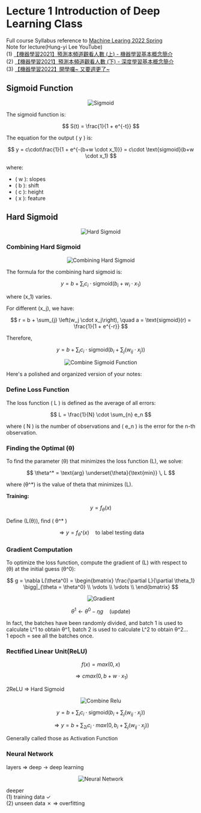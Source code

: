 # Lecture 1 Introduction of Deep Learning Class

Full course Syllabus reference to [Machine Learing 2022 Spring](https://speech.ee.ntu.edu.tw/~hylee/ml/2022-spring.php?fbclid=IwAR2rE3UFymIOeTEoEzyZBhO-5vbpYpyw1Ho_KHO8cmwVd0_f7nI3iYunW4A)  
Note for lecture(Hung-yi Lee YouTube)  
(1) [【機器學習2021】預測本頻道觀看人數 (上) - 機器學習基本概念簡介](https://www.youtube.com/watch?v=Ye018rCVvOo)  
(2) [【機器學習2021】預測本頻道觀看人數 (下) - 深度學習基本概念簡介](https://www.youtube.com/watch?v=bHcJCp2Fyxs)  
(3) [【機器學習2022】開學囉~ 又要週更了~](https://www.youtube.com/watch?v=7XZR0-4uS5s)  

## Sigmoid Function

<p align="center">
  <img src="./images/0218/01_sigmoid.png" alt="Sigmoid"/>
</p>


The sigmoid function is:  

$$
S(t) = \frac{1}{1 + e^{-t}}
$$


The equation for the output \( y \) is:

$$
y = c\cdot\frac{1}{1 + e^{-(b+w \cdot x_1)}}
= c\cdot \text{sigmoid}(b+w \cdot x_1)
$$

where:
- \( w \): slopes
- \( b \): shift
- \( c \): height
- \( x \): feature

## Hard Sigmoid

<p align="center">
  <img src="./images/0218/02_hard_sigmoid.png" alt="Hard Sigmoid"/>
</p>


### Combining Hard Sigmoid

<p align="center">
  <img src="./images/0218/03_combine_hard_sigmoid.png" alt="Combining Hard Sigmoid"/>
</p>


The formula for the combining hard sigmoid is:

$$
y = b + \sum_{i} c_i \cdot \text{sigmoid}\left(b_i + w_i \cdot x_1\right)
$$

where \(x_1\) varies.

For different \(x_j\), we have:

$$
r = b + \sum_{j} \left(w_j \cdot x_j\right), \quad a = \text{sigmoid}(r) = \frac{1}{1 + e^{-r}}
$$

Therefore,

$$
y = b + \sum_{i} c_i \cdot \text{sigmoid}\left(b_i + \sum_{j} \left(w_{ij} \cdot x_j\right)\right)
$$

<p align="center">
  <img src="./images/0218/04_combine_sigmoid_function.png" alt="Combine Sigmoid Function"/>
</p>



Here's a polished and organized version of your notes:


### Define Loss Function

The loss function \( L \) is defined as the average of all errors:

$$
L = \frac{1}{N} \cdot \sum_{n} e_n
$$

where \( N \) is the number of observations and \( e_n \) is the error for the n-th observation.


### Finding the Optimal \(θ\)

To find the parameter \(θ\) that minimizes the loss function \(L\), we solve:

$$
\theta^* = \text{arg} \underset{\theta}{\text{min}} \, L
$$

where \(θ^*\) is the value of theta that minimizes \(L\).


**Training:**

$$
y = f_{\theta}(x)
$$

Define \(L(θ)\), find \( θ^* \)


$$
\Rightarrow y = f_{\theta^*}(x) \quad \text{to label testing data}
$$

### Gradient Computation

To optimize the loss function, compute the gradient of \(L\) with respect to \(θ\) at the initial guess \(θ^0\):

$$
g = \nabla L(\theta^0) = \begin{bmatrix}
\frac{\partial L}{\partial \theta_1} \bigg|_{\theta = \theta^0} \\
\vdots \\
\vdots \\
\end{bmatrix}
$$

<p align="center">
  <img src="./images/0218/05_gradient.png" alt="Gradient"/>
</p>

<!-- $$
\begin{bmatrix}
\theta_1^1 \\
\theta_2^1 \\
\vdots \\
\end{bmatrix}
\leftarrow
\begin{bmatrix}
\theta_2^0 \\
\theta_1^0 \\
\vdots \\
\end{bmatrix} - 
\begin{bmatrix}
\eta \frac{\partial L}{\partial \theta_1} \bigg|_{\theta = \theta^0} \\
\eta \frac{\partial L}{\partial \theta_2} \bigg|_{\theta = \theta^0} \\
\vdots \\
\end{bmatrix}
$$ -->

$$
\theta^1 \leftarrow \theta^0 - \eta g \quad \text{(update)}
$$

In fact, the batches have been randomly divided, and batch 1 is used to calculate L^1 to obtain θ^1, batch 2 is used to calculate L^2 to obtain θ^2...  
1 epoch = see all the batches once.  

### Rectified Linear Unit(ReLU)
$$
f(x) = max(0, x)
$$


$$
\Rightarrow cmax(0, b + w \cdot x_1)
$$

2ReLU ⇒ Hard Sigmoid

<p align="center">
  <img src="./images/0218/06_combine_relu.png" alt="Combine Relu"/>
</p>


$$
y = b + \sum_{i} c_i \cdot \text{sigmoid}\left(b_i + \sum_{j} \left(w_{ij} \cdot x_j\right)\right)
$$


$$
\Rightarrow 
y = b + \sum_{2i} c_i \cdot max\left(0, b_i + \sum_{j} \left(w_{ij} \cdot x_j\right)\right)
$$

Generally called those as Activation Function  

### Neural Network
layers ⇒ deep → deep learning    
<p align="center">
  <img src="./images/0218/07_neural_network.png" alt="Neural Network"/>
</p>

deeper  
(1) training data ✓  
(2) unseen data ✗ ⇒ overfitting  